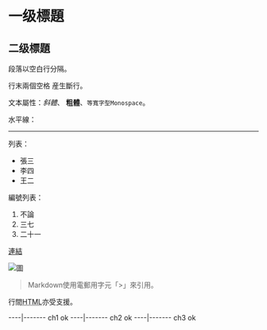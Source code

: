 一级標題
=======

## 二级標題

段落以空白行分隔。

行末兩個空格  産生斷行。

文本屬性：_斜體_、
**粗體**、`等寬字型Monospace`。

水平線：

---

列表：

  * 張三
  * 李四
  * 王二

編號列表：

  1. 不論
  2. 三七
  3. 二十一

[連結](http://example.com)

![圖](Icon-pictures.png "icon")

> Markdown使用電郵用字元「>」來引用。

行間<abbr title="Hypertext Markup Language">HTML</abbr>亦受支援。

----|-------
ch1           ok
----|-------
ch2             ok
----|-------
ch3             ok
